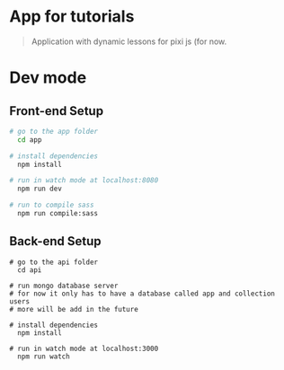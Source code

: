 # App for tutorials

> Application with dynamic lessons for pixi js (for now.

# Dev mode

## Front-end Setup

``` bash
# go to the app folder
  cd app

# install dependencies
  npm install 

# run in watch mode at localhost:8080
  npm run dev

# run to compile sass
  npm run compile:sass

```

## Back-end Setup

```
# go to the api folder
  cd api

# run mongo database server
# for now it only has to have a database called app and collection users
# more will be add in the future

# install dependencies
  npm install

# run in watch mode at localhost:3000
  npm run watch

```
